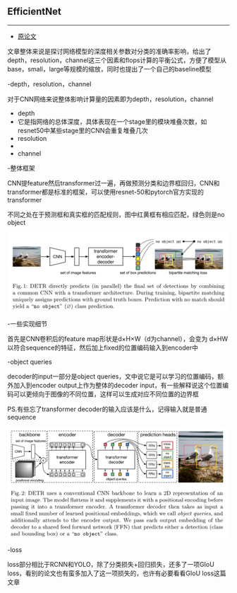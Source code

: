 
## EfficientNet
***

- [原论文](https://github.com/wmhwmh521/reading-paper/blob/main/paper/EfficientNet/7EfficientNet.pdf)

文章整体来说是探讨网络模型的深度相关参数对分类的准确率影响，给出了depth，resolution，channel这三个因素和flops计算的平衡公式，方便了模型从base，small，large等规模的缩放，同时也提出了一个自己的baseline模型

-depth，resolution，channel

对于CNN网络来说整体影响计算量的因素即为depth，resolution，channel

* depth
 * 它是指网络的总体深度，具体表现在一个stage里的模块堆叠次数，如resnet50中某些stage里的CNN会重复堆叠几次
* resolution
 * 
* channel

-整体框架

CNN提feature然后transformer过一遍，再做预测分类和边界框回归，CNN和transformer都是标准的框架，可以使用resnet-50和pytorch官方实现的transformer

不同之处在于预测框和真实框的匹配规则，图中红黄框有相应匹配，绿色则是no object

![image](https://github.com/wmhwmh521/reading-paper/blob/main/paper/DETR/1.png)

-一些实现细节

首先是CNN卷积后的feature map形状是d×H×W（d为channel），会变为 d×HW以符合sequence的特征，然后加上fixed的位置编码输入到encoder中

-object queries

decoder的input一部分是object queries，文中说它是可以学习的位置编码，额外加入到encoder output上作为整体的decoder input，有一些解释说这个位置编码可以更倾向于图像的不同位置，这样可以生成对应不同位置的边界框

PS.有些忘了transformer decoder的输入应该是什么，记得输入就是普通sequence

![image](https://github.com/wmhwmh521/reading-paper/blob/main/paper/DETR/2.png)

-loss

loss部分相比于RCNN和YOLO，除了分类损失+回归损失，还多了一项GIoU loss，看别的论文也有蛮多加入了这一项损失的，也许有必要看看GIoU loss这篇文章
